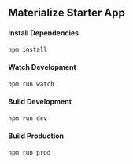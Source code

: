 ## Materialize Starter App 

#### Install Dependencies
```bash
npm install 
```
#### Watch Development
```bash
npm run watch
```

#### Build Development
```bash
npm run dev
```
#### Build Production
```bash
npm run prod
```